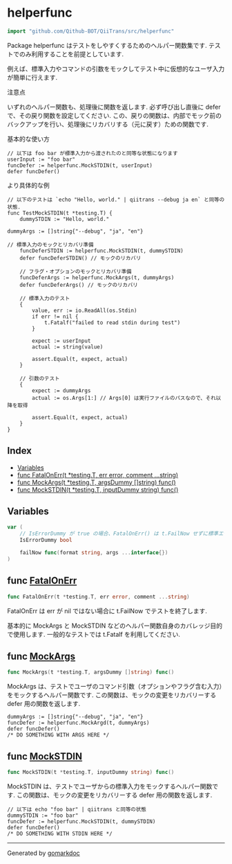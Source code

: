 <!-- Code generated by gomarkdoc. DO NOT EDIT -->

# helperfunc

```go
import "github.com/Qithub-BOT/QiiTrans/src/helperfunc"
```

Package helperfunc はテストをしやすくするためのヘルパー関数集です\. テストでのみ利用することを前提としています\.

例えば、標準入力やコマンドの引数をモックしてテスト中に仮想的なユーザ入力が簡単に行えます\.

注意点

いずれのヘルパー関数も、処理後に関数を返します\. 必ず呼び出し直後に defer で、その戻り関数を設定してください\. この、戻りの関数は、内部でモック前のバックアップを行い、処理後にリカバリする（元に戻す）ための関数です\.

基本的な使い方

```
// 以下は foo bar が標準入力から渡されたのと同等な状態になります
userInput := "foo bar"
funcDefer := helperfunc.MockSTDIN(t, userInput)
defer funcDefer()
```

より具体的な例

```
// 以下のテストは `echo "Hello, world." | qiitrans --debug ja en` と同等の状態.
func TestMockSTDIN(t *testing.T) {
	dummySTDIN := "Hello, world."
```

```
dummyArgs := []string{"--debug", "ja", "en"}
```

```
// 標準入力のモックとリカバリ準備
	funcDeferSTDIN := helperfunc.MockSTDIN(t, dummySTDIN)
	defer funcDeferSTDIN() // モックのリカバリ

	// フラグ・オプションのモックとリカバリ準備
	funcDeferArgs := helperfunc.MockArgs(t, dummyArgs)
	defer funcDeferArgs() // モックのリカバリ

	// 標準入力のテスト
	{
		value, err := io.ReadAll(os.Stdin)
		if err != nil {
			t.Fatalf("failed to read stdin during test")
		}

		expect := userInput
		actual := string(value)

		assert.Equal(t, expect, actual)
	}

	// 引数のテスト
	{
		expect := dummyArgs
		actual := os.Args[1:] // Args[0] は実行ファイルのパスなので、それ以降を取得

		assert.Equal(t, expect, actual)
	}
}
```

## Index

- [Variables](<#variables>)
- [func FatalOnErr(t *testing.T, err error, comment ...string)](<#func-fatalonerr>)
- [func MockArgs(t *testing.T, argsDummy []string) func()](<#func-mockargs>)
- [func MockSTDIN(t *testing.T, inputDummy string) func()](<#func-mockstdin>)


## Variables

```go
var (
    // IsErrorDummy が true の場合、FatalOnErr() は t.FailNow せずに標準エラー出力します.
    IsErrorDummy bool

    failNow func(format string, args ...interface{})
)
```

## func [FatalOnErr](<https://github.com/Qithub-BOT/QiiTrans/blob/main/src/helperfunc/FatalOnErr.go#L21>)

```go
func FatalOnErr(t *testing.T, err error, comment ...string)
```

FatalOnErr は err が nil ではない場合に t\.FailNow でテストを終了します\.

基本的に MockArgs と MockSTDIN などのヘルパー関数自身のカバレッジ目的で使用します\. 一般的なテストでは t\.Fatalf を利用してください\.

## func [MockArgs](<https://github.com/Qithub-BOT/QiiTrans/blob/main/src/helperfunc/MockArgs.go#L15>)

```go
func MockArgs(t *testing.T, argsDummy []string) func()
```

MockArgs は、テストでユーザのコマンド引数（オプションやフラグ含む入力）をモックするヘルパー関数です\. この関数は、モックの変更をリカバリーする defer 用の関数を返します\.

```
dummyArgs := []string{"--debug", "ja", "en"}
funcDefer := helperfunc.MockArgd(t, dummyArgs)
defer funcDefer()
/* DO SOMETHING WITH ARGS HERE */
```

## func [MockSTDIN](<https://github.com/Qithub-BOT/QiiTrans/blob/main/src/helperfunc/MockSTDIN.go#L16>)

```go
func MockSTDIN(t *testing.T, inputDummy string) func()
```

MockSTDIN は、テストでユーザからの標準入力をモックするヘルパー関数です\. この関数は、モックの変更をリカバリーする defer 用の関数を返します\.

```
// 以下は echo "foo bar" | qiitrans と同等の状態
dummySTDIN := "foo bar"
funcDefer := helperfunc.MockSTDIN(t, dummySTDIN)
defer funcDefer()
/* DO SOMETHING WITH STDIN HERE */
```

------

Generated by [gomarkdoc](<https://github.com/princjef/gomarkdoc>)
